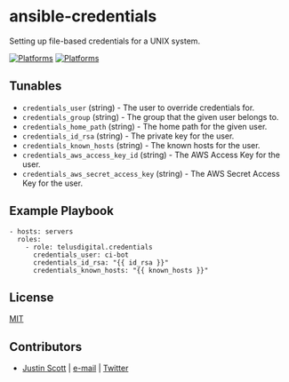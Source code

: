 # ansible-credentials

Setting up file-based credentials for a UNIX system.

[![Platforms](http://img.shields.io/badge/platforms-ubuntu-lightgrey.svg?style=flat)](#)
[![Platforms](http://img.shields.io/badge/platforms-osx-lightgrey.svg?style=flat)](#)

## Tunables
- `credentials_user` (string) - The user to override credentials for.
- `credentials_group` (string) - The group that the given user belongs to.
- `credentials_home_path` (string) - The home path for the given user.
- `credentials_id_rsa` (string) - The private key for the user.
- `credentials_known_hosts` (string) - The known hosts for the user.
- `credentials_aws_access_key_id` (string) - The AWS Access Key for the user.
- `credentials_aws_secret_access_key` (string) - The AWS Secret Access Key for the user.

## Example Playbook
```
- hosts: servers
  roles:
    - role: telusdigital.credentials
      credentials_user: ci-bot
      credentials_id_rsa: "{{ id_rsa }}"
      credentials_known_hosts: "{{ known_hosts }}"
```

## License
[MIT](https://tldrlegal.com/license/mit-license)

## Contributors
- [Justin Scott](https://jvscott.net) | [e-mail](mailto:jvscott@gmail.com) | [Twitter](https://twitter.com/AKindlyOrc)
